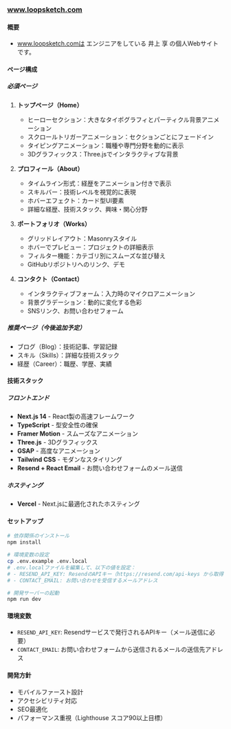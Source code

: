### www.loopsketch.com

#### 概要
- www.loopsketch.comは エンジニアをしている 井上 享 の個人Webサイトです。

#### ページ構成

##### 必須ページ
1. **トップページ（Home）**
   - ヒーローセクション：大きなタイポグラフィとパーティクル背景アニメーション
   - スクロールトリガーアニメーション：セクションごとにフェードイン
   - タイピングアニメーション：職種や専門分野を動的に表示
   - 3Dグラフィックス：Three.jsでインタラクティブな背景

2. **プロフィール（About）**
   - タイムライン形式：経歴をアニメーション付きで表示
   - スキルバー：技術レベルを視覚的に表現
   - ホバーエフェクト：カード型UI要素
   - 詳細な経歴、技術スタック、興味・関心分野

3. **ポートフォリオ（Works）**
   - グリッドレイアウト：Masonryスタイル
   - ホバーでプレビュー：プロジェクトの詳細表示
   - フィルター機能：カテゴリ別にスムーズな並び替え
   - GitHubリポジトリへのリンク、デモ

4. **コンタクト（Contact）**
   - インタラクティブフォーム：入力時のマイクロアニメーション
   - 背景グラデーション：動的に変化する色彩
   - SNSリンク、お問い合わせフォーム

##### 推奨ページ（今後追加予定）
- ブログ（Blog）：技術記事、学習記録
- スキル（Skills）：詳細な技術スタック
- 経歴（Career）：職歴、学歴、実績

#### 技術スタック

##### フロントエンド
- **Next.js 14** - React製の高速フレームワーク
- **TypeScript** - 型安全性の確保
- **Framer Motion** - スムーズなアニメーション
- **Three.js** - 3Dグラフィックス
- **GSAP** - 高度なアニメーション
- **Tailwind CSS** - モダンなスタイリング
- **Resend + React Email** - お問い合わせフォームのメール送信

##### ホスティング
- **Vercel** - Next.jsに最適化されたホスティング

#### セットアップ

```bash
# 依存関係のインストール
npm install

# 環境変数の設定
cp .env.example .env.local
# .env.localファイルを編集して、以下の値を設定：
# - RESEND_API_KEY: ResendのAPIキー（https://resend.com/api-keys から取得）
# - CONTACT_EMAIL: お問い合わせを受信するメールアドレス

# 開発サーバーの起動
npm run dev
```

#### 環境変数

- `RESEND_API_KEY`: Resendサービスで発行されるAPIキー（メール送信に必要）
- `CONTACT_EMAIL`: お問い合わせフォームから送信されるメールの送信先アドレス

#### 開発方針
- モバイルファースト設計
- アクセシビリティ対応
- SEO最適化
- パフォーマンス重視（Lighthouse スコア90以上目標）
